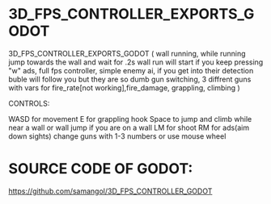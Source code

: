# 3D_FPS_CONTROLLER_EXPORTS_GODOT

3D_FPS_CONTROLLER_EXPORTS_GODOT (
wall running, while running jump towards the wall and wait for .2s wall run will start if you keep pressing "w"
ads,
full fps controller,
simple enemy ai, if you get into their detection buble will follow you but they are so dumb
gun switching, 
3 diffrent guns with vars for fire_rate[not working],fire_damage,
grappling, 
climbing
)

CONTROLS:

WASD for movement
E for grappling hook
Space to jump and climb while near a wall or wall jump if you are on a wall
LM for shoot
RM for ads(aim down sights)
change guns with 1-3 numbers or use mouse wheel

# SOURCE CODE OF GODOT:
https://github.com/samangol/3D_FPS_CONTROLLER_GODOT
